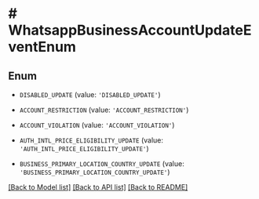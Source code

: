 # # WhatsappBusinessAccountUpdateEventEnum

## Enum


* `DISABLED_UPDATE` (value: `'DISABLED_UPDATE'`)

* `ACCOUNT_RESTRICTION` (value: `'ACCOUNT_RESTRICTION'`)

* `ACCOUNT_VIOLATION` (value: `'ACCOUNT_VIOLATION'`)

* `AUTH_INTL_PRICE_ELIGIBILITY_UPDATE` (value: `'AUTH_INTL_PRICE_ELIGIBILITY_UPDATE'`)

* `BUSINESS_PRIMARY_LOCATION_COUNTRY_UPDATE` (value: `'BUSINESS_PRIMARY_LOCATION_COUNTRY_UPDATE'`)


[[Back to Model list]](../../README.md#models) [[Back to API list]](../../README.md#endpoints) [[Back to README]](../../README.md)
